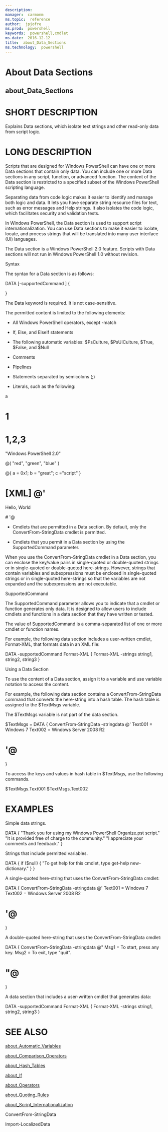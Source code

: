 ```yaml
---
description:  
manager:  carmonm
ms.topic:  reference
author:  jpjofre
ms.prod:  powershell
keywords:  powershell,cmdlet
ms.date:  2016-12-12
title:  about_Data_Sections
ms.technology:  powershell
---
```


# About Data Sections
## about_Data_Sections


# SHORT DESCRIPTION

Explains Data sections, which isolate text strings and other read-only
data from script logic.

# LONG DESCRIPTION

Scripts that are designed for Windows PowerShell can have one or more
Data sections that contain only data. You can include one or more Data
sections in any script, function, or advanced function. The content of
the Data section is restricted to a specified subset of the Windows
PowerShell scripting language.

Separating data from code logic makes it easier to identify and manage
both logic and data. It lets you have separate string resource files for
text, such as error messages and Help strings. It also isolates the code
logic, which facilitates security and validation tests.

In Windows PowerShell, the Data section is used to support script
internationalization. You can use Data sections to make it easier to
isolate, locate, and process strings that will be translated into many
user interface (UI) languages.

The Data section is a Windows PowerShell 2.0 feature. Scripts with Data
sections will not run in Windows PowerShell 1.0 without revision.

Syntax

The syntax for a Data section is as follows:

DATA [-supportedCommand <cmdlet-name>] {

<Permitted content>
}

The Data keyword is required. It is not case-sensitive.

The permitted content is limited to the following elements:

- All Windows PowerShell operators, except -match

- If, Else, and ElseIf statements

- The following automatic variables: $PsCulture,  $PsUICulture,  $True,
$False, and $Null

- Comments

- Pipelines

- Statements separated by semicolons (;)

- Literals, such as the following:

a

# 1


# 1,2,3


"Windows PowerShell 2.0"

@( "red", "green", "blue" )

@{ a = 0x1; b = "great"; c ="script" }

# [XML] @'

<p> Hello, World </p>
# '@


- Cmdlets that are permitted in a Data section. By default, only the
ConvertFrom-StringData cmdlet is permitted.

- Cmdlets that you permit in a Data section by using the
SupportedCommand parameter.

When you use the ConvertFrom-StringData cmdlet in a Data section, you can
enclose the key/value pairs in single-quoted or double-quoted strings or in
single-quoted or double-quoted here-strings. However, strings that contain
variables and subexpressions must be enclosed in single-quoted strings or
in single-quoted here-strings so that the variables are not expanded and the
subexpressions are not executable.

SupportedCommand

The SupportedCommand parameter allows you to indicate that a cmdlet or
function generates only data. It is designed to allow users to include
cmdlets and functions in a data section that they have written or tested.

The value of SupportedCommand is a comma-separated list of one or more
cmdlet or function names.

For example, the following data section includes a user-written cmdlet,
Format-XML, that formats data in an XML file:

DATA -supportedCommand Format-XML
{
Format-XML -strings string1, string2, string3
}

Using a Data Section

To use the content of a Data section, assign it to a variable and use
variable notation to access the content.

For example, the following data section contains a ConvertFrom-StringData
command that converts the here-string into a hash table. The hash table
is assigned to the $TextMsgs variable.

The $TextMsgs variable is not part of the data section.

$TextMsgs = DATA {
ConvertFrom-StringData -stringdata @'
Text001 = Windows 7
Text002 = Windows Server 2008 R2
# '@

}

To access the keys and values in hash table in $TextMsgs, use the
following commands.

$TextMsgs.Text001
$TextMsgs.Text002

# EXAMPLES


Simple data strings.

DATA {
"Thank you for using my Windows PowerShell Organize.pst script."
"It is provided free of charge to the community."
"I appreciate your comments and feedback."
}

Strings that include permitted variables.

DATA {
if ($null) {
"To get help for this cmdlet, type get-help new-dictionary."
}
}

A single-quoted here-string that uses the ConvertFrom-StringData cmdlet:

DATA {
ConvertFrom-StringData -stringdata @'
Text001 = Windows 7
Text002 = Windows Server 2008 R2
# '@

}

A double-quoted here-string that uses the ConvertFrom-StringData cmdlet:

DATA  {
ConvertFrom-StringData -stringdata @"
Msg1 = To start, press any key.
Msg2 = To exit, type "quit".
# "@

}

A data section that includes a user-written cmdlet that generates data:

DATA -supportedCommand Format-XML {
Format-XML -strings string1, string2, string3
}

# SEE ALSO

[about_Automatic_Variables](about_Automatic_Variables.md)

[about_Comparison_Operators](about_Comparison_Operators.md)

[about_Hash_Tables](about_Hash_Tables.md)

[about_If](about_If.md)

[about_Operators](about_Operators.md)

[about_Quoting_Rules](about_Quoting_Rules.md)

[about_Script_Internationalization](about_Script_Internationalization.md)

ConvertFrom-StringData

Import-LocalizedData
